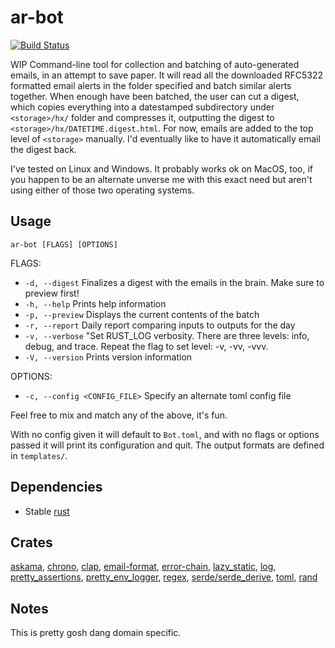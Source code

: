 # ar-bot

[![Build Status](https://travis-ci.org/deciduously/ar-bot.svg?branch=master)](https://travis-ci.org/deciduously/ar-bot)

WIP Command-line tool for collection and batching of auto-generated emails, in an attempt to save paper.  It will read all the downloaded RFC5322 formatted email alerts in the folder specified and batch similar alerts together.  When enough have been batched, the user can cut a digest, which copies everything into a datestamped subdirectory under `<storage>/hx/` folder and compresses it, outputting the digest to `<storage>/hx/DATETIME.digest.html`.  For now, emails are added to the top level of `<storage>` manually.  I'd eventually like to have it automatically email the digest back.

I've tested on Linux and Windows. It probably works ok on MacOS, too, if you happen to be an alternate unverse me with this exact need but aren't using either of those two operating systems.

## Usage

`ar-bot [FLAGS] [OPTIONS]`

FLAGS:

* `-d, --digest`     Finalizes a digest with the emails in the brain. Make sure to preview first!
* `-h, --help`       Prints help information
* `-p, --preview`    Displays the current contents of the batch
* `-r, --report`     Daily report comparing inputs to outputs for the day
* `-v, --verbose`    "Set RUST_LOG verbosity.  There are three levels: info, debug, and trace.  Repeat the flag to set level: -v, -vv, -vvv.
* `-V, --version`    Prints version information

OPTIONS:

* `-c, --config <CONFIG_FILE>`    Specify an alternate toml config file

Feel free to mix and match any of the above, it's fun.

With no config given it will default to `Bot.toml`, and with no flags or options passed it will print its configuration and quit.  The output formats are defined in `templates/`.

## Dependencies

* Stable [rust](https://www.rust-lang.org)

## Crates

[askama](https://github.com/djc/askama), [chrono](https://github.com/chronotope/chrono), [clap](https://github.com/kbknapp/clap-rs), [email-format](https://github.com/mikedilger/email-format), [error-chain](https://github.com/rust-lang-nursery/error-chain), [lazy_static](https://github.com/rust-lang-nursery/lazy-static.rs), [log](https://githb.com/rust-lang-nursery/log), [pretty_assertions](https://github.com/colin-kiegel/rust-pretty-assertions), [pretty_env_logger](https://github.com/seanmonstar/pretty_env_logger/), [regex](https://github.com/rust-lang/regex), [serde/serde_derive](https://serde.rs), [toml](https://github.com/alexcrichton/toml-rs), [rand](https://github.com/rust-lang-nursery/rand)

## Notes

This is pretty gosh dang domain specific.
